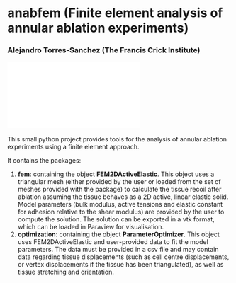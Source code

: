 # anabfem (Finite element analysis of annular ablation experiments)
### Alejandro Torres-Sanchez (The Francis Crick Institute)

![Alt text](doc/example.pdf "Title")

This small python project provides tools for the analysis of annular ablation experiments using a finite element approach.

It contains the packages:

1. **fem**: containing the object **FEM2DActiveElastic**. This object uses a triangular mesh (either provided by the user or loaded from the set of
meshes provided with the package) to calculate the tissue recoil after ablation assuming the tissue behaves as a 2D 
active, linear elastic solid. Model parameters (bulk modulus, active tensions and elastic constant for adhesion relative
 to the shear modulus) are provided by the user to compute the solution. The solution can be exported in a vtk format, 
 which can be loaded in Paraview for visualisation.
1. **optimization**: containing the object **ParameterOptimizer**. This object uses FEM2DActiveElastic and user-provided data to fit the model parameters. The
data must be provided in a csv file and may contain data regarding tissue displacements (such as cell centre 
displacements, or vertex displacements if the tissue has been triangulated), as well as tissue stretching and 
orientation. 

